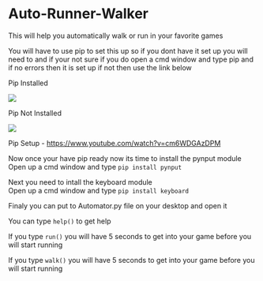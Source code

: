 # Auto-Runner-Walker
This will help you automatically walk or run in your favorite games

You will have to use pip to set this up so if you dont have it set up you will need to and if your not sure if you do open a cmd window and type pip and if no errors then it is set up if not then use the link below

Pip Installed

![](https://i.imgur.com/kcI92zt.png)

Pip Not Installed

![](https://i.imgur.com/DLMT7QD.png)

Pip Setup - https://www.youtube.com/watch?v=cm6WDGAzDPM

Now once your have pip ready now its time to install the pynput module<br>
Open up a cmd window and type `pip install pynput`

Next you need to intall the keyboard module<br>
Open up a cmd window and type `pip install keyboard`

Finaly you can put to Automator.py file on your desktop and open it

You can type `help()` to get help

If you type `run()` you will have 5 seconds to get into your game before you will start running

If you type `walk()` you will have 5 seconds to get into your game before you will start running
